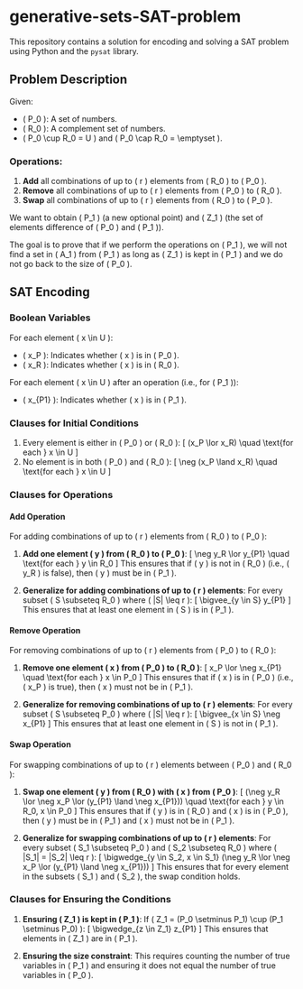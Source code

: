 # generative-sets-SAT-problem

This repository contains a solution for encoding and solving a SAT problem using Python and the `pysat` library.

## Problem Description

Given:
- \( P_0 \): A set of numbers.
- \( R_0 \): A complement set of numbers.
- \( P_0 \cup R_0 = U \) and \( P_0 \cap R_0 = \emptyset \).

### Operations:
1. **Add** all combinations of up to \( r \) elements from \( R_0 \) to \( P_0 \).
2. **Remove** all combinations of up to \( r \) elements from \( P_0 \) to \( R_0 \).
3. **Swap** all combinations of up to \( r \) elements from \( R_0 \) to \( P_0 \).

We want to obtain \( P_1 \) (a new optional point) and \( Z_1 \) (the set of elements difference of \( P_0 \) and \( P_1 \)).

The goal is to prove that if we perform the operations on \( P_1 \), we will not find a set in \( A_1 \) from \( P_1 \) as long as \( Z_1 \) is kept in \( P_1 \) and we do not go back to the size of \( P_0 \).

## SAT Encoding

### Boolean Variables
For each element \( x \in U \):
- \( x_P \): Indicates whether \( x \) is in \( P_0 \).
- \( x_R \): Indicates whether \( x \) is in \( R_0 \).

For each element \( x \in U \) after an operation (i.e., for \( P_1 \)):
- \( x_{P1} \): Indicates whether \( x \) is in \( P_1 \).

### Clauses for Initial Conditions
1. Every element is either in \( P_0 \) or \( R_0 \):
   \[
   (x_P \lor x_R) \quad \text{for each } x \in U
   \]
2. No element is in both \( P_0 \) and \( R_0 \):
   \[
   \neg (x_P \land x_R) \quad \text{for each } x \in U
   \]

### Clauses for Operations

#### Add Operation
For adding combinations of up to \( r \) elements from \( R_0 \) to \( P_0 \):
1. **Add one element \( y \) from \( R_0 \) to \( P_0 \)**:
   \[
   \neg y_R \lor y_{P1} \quad \text{for each } y \in R_0
   \]
   This ensures that if \( y \) is not in \( R_0 \) (i.e., \( y_R \) is false), then \( y \) must be in \( P_1 \).

2. **Generalize for adding combinations of up to \( r \) elements**:
   For every subset \( S \subseteq R_0 \) where \( |S| \leq r \):
   \[
   \bigvee_{y \in S} y_{P1}
   \]
   This ensures that at least one element in \( S \) is in \( P_1 \).

#### Remove Operation
For removing combinations of up to \( r \) elements from \( P_0 \) to \( R_0 \):
1. **Remove one element \( x \) from \( P_0 \) to \( R_0 \)**:
   \[
   x_P \lor \neg x_{P1} \quad \text{for each } x \in P_0
   \]
   This ensures that if \( x \) is in \( P_0 \) (i.e., \( x_P \) is true), then \( x \) must not be in \( P_1 \).

2. **Generalize for removing combinations of up to \( r \) elements**:
   For every subset \( S \subseteq P_0 \) where \( |S| \leq r \):
   \[
   \bigvee_{x \in S} \neg x_{P1}
   \]
   This ensures that at least one element in \( S \) is not in \( P_1 \).

#### Swap Operation
For swapping combinations of up to \( r \) elements between \( P_0 \) and \( R_0 \):
1. **Swap one element \( y \) from \( R_0 \) with \( x \) from \( P_0 \)**:
   \[
   (\neg y_R \lor \neg x_P \lor (y_{P1} \land \neg x_{P1})) \quad \text{for each } y \in R_0, x \in P_0
   \]
   This ensures that if \( y \) is in \( R_0 \) and \( x \) is in \( P_0 \), then \( y \) must be in \( P_1 \) and \( x \) must not be in \( P_1 \).

2. **Generalize for swapping combinations of up to \( r \) elements**:
   For every subset \( S_1 \subseteq P_0 \) and \( S_2 \subseteq R_0 \) where \( |S_1| = |S_2| \leq r \):
   \[
   \bigwedge_{y \in S_2, x \in S_1} (\neg y_R \lor \neg x_P \lor (y_{P1} \land \neg x_{P1}))
   \]
   This ensures that for every element in the subsets \( S_1 \) and \( S_2 \), the swap condition holds.

### Clauses for Ensuring the Conditions
1. **Ensuring \( Z_1 \) is kept in \( P_1 \)**:
   If \( Z_1 = (P_0 \setminus P_1) \cup (P_1 \setminus P_0) \):
   \[
   \bigwedge_{z \in Z_1} z_{P1}
   \]
   This ensures that elements in \( Z_1 \) are in \( P_1 \).

2. **Ensuring the size constraint**:
   This requires counting the number of true variables in \( P_1 \) and ensuring it does not equal the number of true variables in \( P_0 \). 
